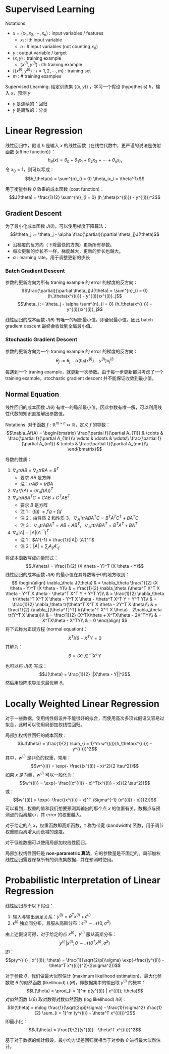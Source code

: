 # Supervised Learning
Notations:
- $x = (x_1, x_2, \cdots, x_n)$ : input variables / features
	- $x_i$ : ith input variable
	- $n$ : # input variables (not counting $x_0$)
- $y$ : output variable / target
- $(x, y)$ : training example
	- $(x^{(i)}, y^{(i)})$ : ith training example
- $\{(x^{(i)}, y^{(i)}): i = 1, 2, \cdots, m\}$ : training set
- $m$ : # training examples

Supervised Learning: 给定训练集 $\{(x, y)\}$ ，学习一个假设 (hypothesis) $h$，输入 $x$，预测 $y$
- $y$ 是连续的：回归
- $y$ 是离散的：分类

# Linear Regression
线性回归中，假设 $h$ 是输入 $x$ 的线性函数（在线性代数中，更严谨的说法是仿射函数 (affine function)）：
$$h_\theta(x) = \theta_0 + \theta_1x_1 + \theta_2x_2 + \cdots + \theta_nx_n$$
令 $x_0 = 1$，则可以写成：
$$h_\theta(x) = \sum^{n}_{i = 0} \theta_ix_i = \theta^Tx$$

用于衡量参数 $\theta$ 效果的成本函数 (cost function)：
$$J(\theta) = \frac{1}{2} \sum^{m}_{i = 0} (h_\theta(x^{(i)}) - y^{(i)})^2$$

## Gradient Descent
为了最小化成本函数 $J(\theta)$，可以使用梯度下降算法：
$$\theta_j := \theta_j - \alpha \frac{\partial}{\partial \theta_j}J(\theta)$$
- 沿梯度的反方向（下降最快的方向）更新所有参数。
- 每次更新的步长不一样，梯度越大，更新的步长也越大。
- $\alpha$ : learning rate，用于调整更新的步长

### Batch Gradient Descent
参数的更新方向为所有 traning example 的 error 的梯度的反方向：
$$\frac{\partial}{\partial \theta_j}J(\theta) = \sum^{n}_{i = 0} (h_\theta(x^{(i)}) - y^{(i)})x^{(i)}_j$$
$$\theta_j := \theta_j - \alpha \sum^{n}_{i = 0} (h_\theta(x^{(i)}) - y^{(i)})x^{(i)}_j$$

线性回归的成本函数 $J(\theta)$ 有唯一的局部最小值，即全局最小值，因此 batch gradient descent 最终会收敛到全局最小值。

### Stochastic Gradient Descent
参数的更新方向为一个 traning example 的 error 的梯度的反方向：
$$\theta_j := \theta_j - \alpha (h_\theta(x^{(i)}) - y^{(i)})x^{(i)}_j$$

每遇到一个 traning example，就更新一次参数。由于每一步更新都只考虑了一个 training example，stochastic gradient descent 并不能保证收敛到最小值。

## Normal Equation
线性回归的成本函数 $J(\theta)$ 有唯一的局部最小值，因此参数有唯一解，可以利用线性代数的知识直接解出参数值。

Notations:
对于函数 $f: \mathbb{R}^{m \times n} \mapsto \mathbb{R}$，定义 $f$ 的导数：
$$\nabla_Af(A) = 
\begin{bmatrix}
\frac{\partial f}{\partial A_{11}} & \cdots & \frac{\partial f}{\partial A_{1n}}\\
\vdots & \ddots & \vdots\\
\frac{\partial f}{\partial A_{m1}} & \cdots & \frac{\partial f}{\partial A_{mn}}\\
\end{bmatrix}$$

导数的性质：
1. $\nabla_A trAB = \nabla_A trBA = B^T$
	- 要求 $AB$ 是方阵
	- 注：$trAB = trBA$
2. $\nabla_{A^T} f(A) = (\nabla_A f(A))^T$
3. $\nabla_A trABA^TC = CAB + C^TAB^T$
	- 要求 $B$ 是方阵
	- 注 1：$(fg)' = f'g + fg'$
	- 注 2：由性质 2 和性质 3，$\nabla_{A^T} trABA^TC = B^TA^TC^T + BA^TC$
	- 注 3：$\nabla_A tr ABA^T = AB + AB^T$，$\nabla_{A^T} tr ABA^T = B^TA^T + BA^T$
1. $\nabla_A |A| = |A|(A^{-1})^T$
	- 注 1：$A^{-1} = \frac{1}{|A|} (A')^T$
	- 注 2：$|A| = \sum_j A_{ij}A'_{ij}$

将成本函数写成向量形式：
$$J(\theta) = \frac{1}{2} (X \theta - Y)^T (X \theta - Y)$$
线性回归的成本函数 $J(\theta)$ 的最小值在其导数等于0的地方取到：
$$
\begin{align}
\nabla_\theta J(\theta) & = \nabla_\theta \frac{1}{2} (X \theta - Y)^T (X \theta - Y)\\
& = \frac{1}{2} \nabla_\theta (\theta^T X^T X \theta - Y^T X \theta - \theta^T X^T Y + Y^T Y)\\
& = \frac{1}{2} \nabla_\theta tr(\theta^T X^T X \theta - Y^T X \theta - \theta^T X^T Y + Y^T Y)\\
& = \frac{1}{2} \nabla_\theta tr(\theta^T X^T X \theta - 2Y^T X \theta)\\
& = \frac{1}{2} (\nabla_{(\theta^T)^T} tr(\theta^T X^T X \theta) - 2\nabla_\theta tr(Y^T X \theta))\\
& = \frac{1}{2} (X^TX\theta + X^TX\theta - 2X^TY)\\
& = X^TX\theta - X^TY\\
& = 0
\end{align}
$$
将下式称为正规方程 (normal equation)：
$$X^TX\theta - X^TY = 0$$
其解为：
$$\theta = (X^TX)^{-1}X^TY$$

也可以将 $J(\theta)$ 写成：
$$J(\theta) = \frac{1}{2} ||X\theta - Y||^2$$
然后用矩阵求导法求最优解 $\theta$。

# Locally Weighted Linear Regression
对于一些数据，使用线性假设并不能很好的拟合，而使用高次多项式假设又容易过拟合，此时可以使用局部加权线性回归。

局部加权线性回归的成本函数：
$$J(\theta) = \frac{1}{2} \sum_{i = 1}^m w^{(i)}(h_\theta(x^{(i)}) - y^{(i)})^2$$
其中，$w^{(i)}$ 是非负的权重，常用：
$$w^{(i)} = \exp(- \frac{(x^{(i)} - x)^2}{2 \tau^2})$$
如果 $x$ 是向量，$w^{(i)}$ 可以一般化为：
$$w^{(i)} = \exp(- \frac{(x^{(i)} - x)^T(x^{(i)} - x)}{2 \tau^2})$$
或：
$$w^{(i)} = \exp(- \frac{(x^{(i)} - x)^T \Sigma^{-1} (x^{(i)} - x)}{2})$$
可以看到，权重的值和我们想要预测其输出的那个点 $x$ 的位置有关。数据点与预测点的距离越小，其 error 的权重越大。

对于给定的点 $x$，权重函数即高斯函数，$\tau$ 称为带宽 (bandwidth) 系数，用于调节权重随距离增大而衰减的速度。

对于低维数据可以使用局部加权线性回归。

局部加权线性回归是 **non-parametric 算法**，它的参数量是不固定的。局部加权线性回归需要保存所有的训练集数据，并在预测时使用。

# Probabilistic Interpretation of Linear Regression
线性回归基于以下假设：
1. 输入与输出满足关系：$y^{(i)} = \theta^T x^{(i)} + \epsilon^{(i)}$
2. $\epsilon^{(i)}$ 独立同分布，且服从高斯分布：$\epsilon^{(i)} \sim \mathcal{N}(0, \sigma^2)$

由上述假设可得，对于给定的点 $x^{(i)}$，$y^{(i)}$ 服从高斯分布：
$$y^{(i)} | x^{(i)}; \theta \sim \mathcal{N}(
\theta^T x^{(i)}, \sigma^2
)$$
即：
$$p(y^{(i)} | x^{(i)}; \theta) = \frac{1}{\sqrt{2\pi}\sigma} \exp(-\frac{(y^{(i)} - \theta^T x^{(i)})^2}{2\sigma^2})$$

对于参数 $\theta$，我们做最大似然估计 (maximum likelihood estimation)，最大化参数取 $\theta$ 的似然函数 (likelihood) $L(\theta)$，即数据集中的输出取 $y^{(i)}$ 的概率：
$$L(\theta) = \prod_{i = 1}^m p(y^{(i)} | x^{(i)}; \theta)$$
对似然函数 $L(\theta)$ 取对数得对数似然函数  (log likelihood) $l(\theta)$：
$$l(\theta) = m\log \frac{1}{\sqrt{2\pi}\sigma} - \frac{1}{\sigma^2} \frac{1}{2} \sum_{i = 1}^m (y^{(i)} - \theta^T x^{(i)})^2$$
即最小化：
$$J(\theta) = \frac{1}{2}(y^{(i)} - \theta^T x^{(i)})^2$$

基于对于数据的统计假设，最小均方误差回归就相当于对参数 $\theta$ 进行最大似然估计。
